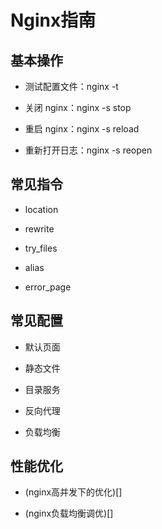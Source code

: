 # Nginx指南

## 基本操作

* 测试配置文件：nginx -t

* 关闭 nginx：nginx -s stop

* 重启 nginx：nginx -s reload

* 重新打开日志：nginx -s reopen

## 常见指令

* location

* rewrite

* try_files

* alias

* error_page

## 常见配置

* 默认页面

* 静态文件

* 目录服务

* 反向代理

* 负载均衡

## 性能优化

* (nginx高并发下的优化)[]

* (nginx负载均衡调优)[]
